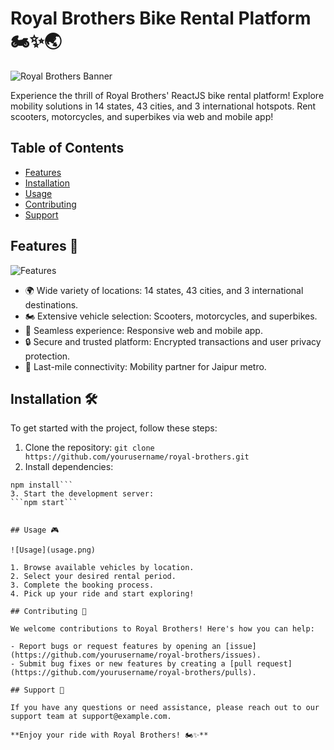 # Royal Brothers Bike Rental Platform 🏍️✨🌏

![Royal Brothers Banner](banner.png)

Experience the thrill of Royal Brothers' ReactJS bike rental platform! Explore mobility solutions in 14 states, 43 cities, and 3 international hotspots. Rent scooters, motorcycles, and superbikes via web and mobile app!

## Table of Contents

- [Features](#features)
- [Installation](#installation)
- [Usage](#usage)
- [Contributing](#contributing)
- [Support](#support)

## Features 🚀

![Features](features.png)

- 🌍 Wide variety of locations: 14 states, 43 cities, and 3 international destinations.
- 🏍️ Extensive vehicle selection: Scooters, motorcycles, and superbikes.
- 📱 Seamless experience: Responsive web and mobile app.
- 🔒 Secure and trusted platform: Encrypted transactions and user privacy protection.
- 🎯 Last-mile connectivity: Mobility partner for Jaipur metro.

## Installation 🛠️

To get started with the project, follow these steps:

1. Clone the repository:
```git clone https://github.com/yourusername/royal-brothers.git```
2. Install dependencies:
```cd royal-brothers
npm install```
3. Start the development server:
```npm start```


## Usage 🎮

![Usage](usage.png)

1. Browse available vehicles by location.
2. Select your desired rental period.
3. Complete the booking process.
4. Pick up your ride and start exploring!

## Contributing 🤝

We welcome contributions to Royal Brothers! Here's how you can help:

- Report bugs or request features by opening an [issue](https://github.com/yourusername/royal-brothers/issues).
- Submit bug fixes or new features by creating a [pull request](https://github.com/yourusername/royal-brothers/pulls).

## Support 🙌

If you have any questions or need assistance, please reach out to our support team at support@example.com.

**Enjoy your ride with Royal Brothers! 🏍️✨**
